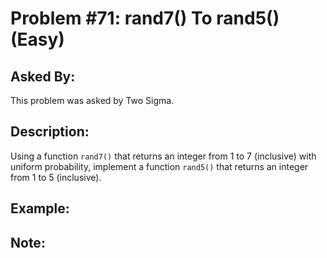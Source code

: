 # Problem #71: rand7() To rand5() (Easy)

## Asked By:

This problem was asked by Two Sigma.

## Description:
 
Using a function `rand7()` that returns an integer from 1 to 7 (inclusive) with uniform probability, implement a function `rand5()` that returns an integer from 1 to 5 (inclusive).

## Example:


## Note:
